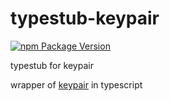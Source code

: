 # typestub-keypair
[![npm Package Version](https://img.shields.io/npm/v/typestub-keypair.svg?maxAge=2592000)](https://www.npmjs.com/package/typestub-keypair)

typestub for keypair

wrapper of [keypair](https://www.npmjs.com/package/keypair) in typescript
